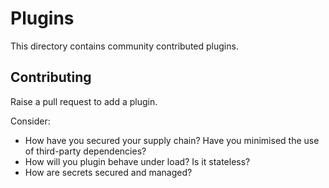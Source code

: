 # Plugins

This directory contains community contributed plugins.

## Contributing

Raise a pull request to add a plugin.

Consider:

* How have you secured your supply chain? Have you minimised the use of third-party dependencies?
* How will you plugin behave under load? Is it stateless?
* How are secrets secured and managed?